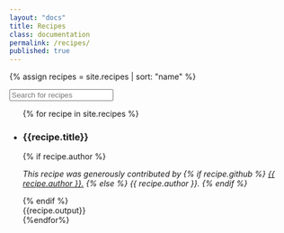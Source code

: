 ```yaml
---
layout: "docs"
title: Recipes
class: documentation
permalink: /recipes/
published: true
---
```


{% assign recipes = site.recipes | sort: "name" %}

<div id="recipes" class="recipes">
  <input class="search recipes__search" title="Search for recipes" placeholder="Search for recipes" />
  <ul class="list recipes__list">
    {% for recipe in site.recipes %}
    <li>
      <h3 class="name recipes__name">{{recipe.title}}</h3>
      {% if recipe.author %}
        <p>
            <em>
              This recipe was generously contributed by
              {% if recipe.github %}
                <a href="https://github.com/{{recipe.github}}">{{ recipe.author }}.</a>
              {% else %}
                {{ recipe.author }}.
              {% endif %}
            </em>
        </p>
      {% endif %}
       <div class="recipe recipes__recipe">{{recipe.output}}</div>
    </li>
    {%endfor%}
  </ul>
</div>
